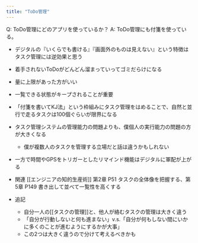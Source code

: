 ```yaml
---
title: "ToDo管理"
---
```


Q: ToDo管理にどのアプリを使っているか？
A: ToDo管理にも付箋を使っている。
- デジタルの『いくらでも書ける』『画面外のものは見えない』という特徴はタスク管理には逆効果と思う
- 着手されないToDoがどんどん溜まっていってゴミだらけになる
- 量に上限があった方がいい
- 一覧できる状態がキープされることが重要
- 「付箋を書いてKJ法」という枠組みにタスク管理をはめることで、自然と並行で走るタスクは100個ぐらいが限界になる
- タスク管理システムの管理能力の問題よりも、僕個人の実行能力の問題の方が大きくなる
    - 僕が複数人のタスクを管理する立場だと話は違うかもしれない
- 一方で時間やGPSをトリガーとしたリマインド機能はデジタルに軍配が上がる

- 関連 [[エンジニアの知的生産術]] 第2章 P51 タスクの全体像を把握する、第5章 P149 書き出して並べて一覧性を高くする

- 追記
    - 自分一人の[[タスクの管理]]と、他人が絡むタスクの管理は大きく違う
    - 「自分が行動しないと何も進まない」v.s.「自分が何もしない間にいかに多くのことが進むようにするかが大事」
    - この2つは大きく違うので分けて考えるべきかも
